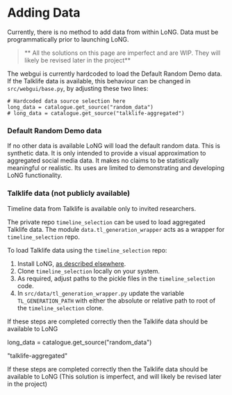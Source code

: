 # Adding Data

Currently, there is no method to add data from within LoNG. Data must be programmatically prior to launching LoNG.

> ** All the solutions on this page are imperfect and are WIP. They will likely be revised later in the project**

The webgui is currently hardcoded to load the Default Random Demo data. If the Talklife data is available, this behaviour can be changed in `src/webgui/base.py`, by adjusting these two lines:

```
# Hardcoded data source selection here
long_data = catalogue.get_source("random_data")
# long_data = catalogue.get_source("talklife-aggregated")
```

### Default Random Demo data

If no other data is available LoNG will load the default random data. This is synthetic data. It is only intended to provide a visual approximation to aggregated social media data. It makes no claims to be statistically meaningful or realistic. Its uses are limited to demonstrating and developing LoNG functionality.

### Talklife data (not publicly available)

Timeline data from Talklife is available only to invited researchers.

The private repo `timeline_selection` can be used to load aggregated Talklife data. The module `data.tl_generation_wrapper` acts as a wrapper for `timeline_selection` repo.

To load Talklife data using the `timeline_selection` repo:

1. Install LoNG, [as described elsewhere](installation.md).
1. Clone  `timeline_selection` locally on your system.
1. As required, adjust paths to the pickle files in the `timeline_selection` code.
1. In `src/data/tl_generation_wrapper.py` update the variable `TL_GENERATION_PATH` with either the absolute or relative path to root of the `timeline_selection` clone.

If these steps are completed correctly then the Talklife data should be available to LoNG

long_data = catalogue.get_source("random_data")

"talklife-aggregated"

If these steps are completed correctly then the Talklife data should be available to LoNG
(This solution is imperfect, and will likely be revised later in the project)
